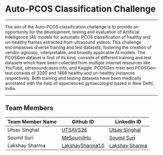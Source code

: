 # Auto-PCOS Classification Challenge

<hr>

The aim of the Auto-PCOS classification challenge is to provide an opportunity for the development, testing and evaluation of Artificial Intelligence (AI) models for automatic PCOS classification of healthy and un-healthy frames extracted from ultrasound videos. This challenge encompasses diverse training and test datasets, fostering the creation of vendor-agnostic, interpretable, and broadly applicable AI models. The PCOSGen dataset is first of its kind, consists of different training and test datasets which have been collected from multiple internet resources like YouTube, ultrasoundcases.info, and Kaggle. PCOSGen-train and PCOSGen-test consists of 3200 and 1468 healthy and un-healthy instances respectively. Both training and testing datasets have been medically annotated with the help of experienced gynaecologist based in New Delhi, India.

<hr>

<h2>Team Members</h2>
<table>
  <thead>
    <tr>
      <th>Team Member Name</th>
      <th>Github ID</th>
      <th>LinkedIn ID</th>
    </tr>
  </thead>
  <tbody>
    <tr>
      <td>Utsav Singhal</td>
      <td><a href = "https://github.com/UTSAVS26/">UTSAVS26</a></td>
      <td><a href = "https://www.linkedin.com/in/utsav-singhal-6536a1256/">Utsav Singhal</a></td>
    </tr>
    <tr>
      <td>Soumil Suri</td>
      <td><a href = "https://github.com/MeSoumilHu">MeSoumilHu</a></td>
      <td><a href = "">Soumil Suri</a></td>
    </tr>
    <tr>
      <td>Lakshay Sharma</td>
      <td><a href = "https://github.com/LakshaySharma10">LakshaySharma10</a></td>
      <td><a href = "https://www.linkedin.com/in/lakshay-sharma-242907259/">Lakshay Sharma</a></td>
    </tr>
  </tbody>
</table>
